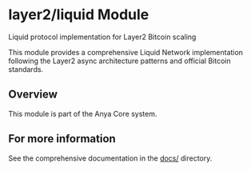 # layer2/liquid Module

Liquid protocol implementation for Layer2 Bitcoin scaling

This module provides a comprehensive Liquid Network implementation
following the Layer2 async architecture patterns and official Bitcoin standards.

## Overview

This module is part of the Anya Core system.

## For more information

See the comprehensive documentation in the [docs/](../../../docs/) directory.
